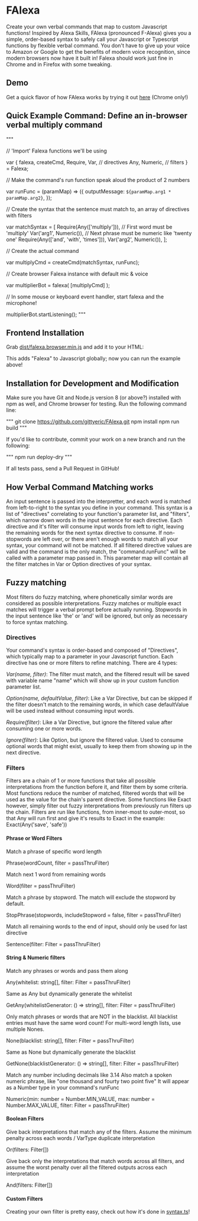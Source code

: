# FAlexa

Create your own verbal commands that map to custom Javascript functions! Inspired by Alexa Skills, FAlexa (pronounced F-Alexa) gives you a simple, order-based syntax to safely call your Javascript or Typescript functions by flexible verbal command.  You don't have to give up your voice to Amazon or Google to get the benefits of modern voice recognition, since modern browsers now have it built in!  Falexa should work just fine in Chrome and in Firefox with some tweaking.

## Demo
Get a quick flavor of how FAlexa works by trying it out [here](https://letsmakeit.com/diy-voice-assistant/) (Chrome only!)

## Quick Example Command: Define an in-browser verbal multiply command

"""

// 'Import' Falexa functions we'll be using

var {
    falexa, 
    createCmd,
    Require, Var, // directives
    Any, Numeric, // filters
} = Falexa;

// Make the command's run function speak aloud the product of 2 numbers

var runFunc = (paramMap) => ({
    outputMessage: `${paramMap.arg1 * paramMap.arg2}`,
});

// Create the syntax that the sentence must match to, an array of directives with filters

var matchSyntax = [
    Require(Any(['multiply'])), // First word must be 'multiply'
    Var('arg1', Numeric()),     // Next phrase must be numeric like 'twenty one'
    Require(Any(['and', 'with', 'times'])),
    Var('arg2', Numeric()),
];

// Create the actual command

var multiplyCmd = createCmd(matchSyntax, runFunc);

// Create browser Falexa instance with default mic & voice

var multiplierBot = falexa( [multiplyCmd] );

// In some mouse or keyboard event handler, start falexa and the microphone!

multiplierBot.startListening();
"""

## Frontend Installation

Grab [dist/falexa.browser.min.js](dist/falexa.browser.min.js) and add it to your HTML:

<script src="path/to/falexa.browser.min.js"></script>

This adds "Falexa" to Javascript globally; now you can run the example above!

## Installation for Development and Modification

Make sure you have Git and Node.js version 8 (or above?) installed with npm as well, and Chrome browser for testing.
Run the following command line:

"""
git clone https://github.com/gittyeric/FAlexa.git
npm install
npm run build
"""

If you'd like to contribute, commit your work on a new branch and run the following:

"""
npm run deploy-dry
"""

If all tests pass, send a Pull Request in GitHub!

## How Verbal Command Matching works

An input sentence is passed into the interpretter, and each word is matched from left-to-right to the syntax you define in your command.  This syntax is a list of "directives" correlating to your function's parameter list, and "filters", which narrow down words in the input sentence for each directive. Each directive and it's filter will consume input words from left to right, leaving the remaining words for the next syntax directive to consume.  If non-stopwords are left over, or there aren't enough words to match all your syntax, your command will not be matched.  If all filtered directive values are valid and the command is the only match, the "command.runFunc" will be called with a parameter map passed in.  This parameter map will contain all the filter matches in Var or Option directives of your syntax.

## Fuzzy matching

Most filters do fuzzy matching, where phonetically similar words are considered as possible interpretations.  Fuzzy matches or multiple exact matches will trigger a verbal prompt before actually running.  Stopwords in the input sentence like 'the' or 'and' will be ignored, but only as necessary to force syntax matching.

### Directives

Your command's syntax is order-based and composed of "Directives", which typically map to a parameter in your Javascript function.  Each directive has one or more filters to refine matching.  There are 4 types:

*Var(name, filter)*: The filter must match, and the filtered result will be saved with variable name "name" which will show up in your custom function parameter list.

*Option(name, defaultValue, filter)*: Like a Var Directive, but can be skipped if the filter doesn't match to the remaining words, in which case defaultValue will be used instead without consuming input words.

*Require(filter)*: Like a Var Directive, but ignore the filtered value after consuming one or more words.

*Ignore(filter)*: Like Option, but ignore the filtered value.  Used to consume optional words that might exist, usually to keep them from showing up in the next directive.

### Filters

Filters are a chain of 1 or more functions that take all possible interpretations from the function before it, and filter them by some criteria.  Most functions reduce the number of matched, filtered words that will be used as the value for the chain's parent directive.  Some functions like Exact however, simply filter out fuzzy interpretations from previously run filters up the chain.  Filters are run like functions, from inner-most to outer-most, so that Any will run first and give it's results to Exact in the example: Exact(Any('save', 'safe'))

#### Phrase or Word Filters

Match a phrase of specific word length

Phrase(wordCount, filter = passThruFilter)

Match next 1 word from remaining words

Word(filter = passThruFilter)

Match a phrase by stopword. The match will exclude the stopword by default.

StopPhrase(stopwords, includeStopword = false, filter = passThruFilter)

Match all remaining words to the end of input, should only be used for last directive

Sentence(filter: Filter = passThruFilter)

#### String & Numeric filters

Match any phrases or words and pass them along

Any(whitelist: string[], filter: Filter = passThruFilter)

Same as Any but dynamically generate the whitelist

GetAny(whitelistGenerator: () => string[], filter: Filter = passThruFilter)

Only match phrases or words that are NOT in the blacklist. All blacklist entries must have the same word count!
For multi-word length lists, use multiple Nones.

None(blacklist: string[], filter: Filter = passThruFilter)

Same as None but dynamically generate the blacklist

GetNone(blacklistGenerator: () => string[], filter: Filter = passThruFilter)

Match any number including decimals like 3.14
Also match a spoken numeric phrase, like "one thousand and fourty two point five"
It will appear as a Number type in your command's runFunc

Numeric(min: number = Number.MIN_VALUE, max: number = Number.MAX_VALUE, filter: Filter = passThruFilter)

#### Boolean Filters

Give back interpretations that match any of the filters.
Assume the minimum penalty across each words / VarType duplicate interpretation

Or(filters: Filter[])

Give back only the interpretations that match words across all filters, and assume the worst penalty
over all the filtered outputs across each interpretation

And(filters: Filter[])

#### Custom Filters

Creating your own filter is pretty easy, check out how it's done in [syntax.ts](src/phonetic/syntax.ts)!